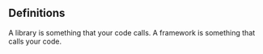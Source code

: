 ## Definitions

A library is something that your code calls. A framework is something that calls your code.